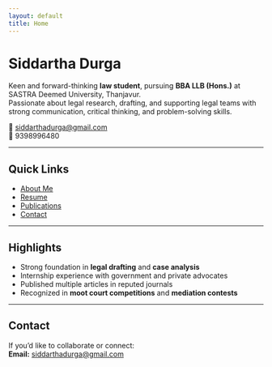 ```yaml
---
layout: default
title: Home
---
```


# Siddartha Durga

Keen and forward-thinking **law student**, pursuing **BBA LLB (Hons.)** at SASTRA Deemed University, Thanjavur.  
Passionate about legal research, drafting, and supporting legal teams with strong communication, critical thinking, and problem-solving skills.

📧 [siddarthadurga@gmail.com](mailto:siddarthadurga@gmail.com)  
📱 9398996480  

---

## Quick Links
- [About Me](about.md)
- [Resume](resume.md)
- [Publications](publications.md)
- [Contact](#contact)

---

## Highlights
- Strong foundation in **legal drafting** and **case analysis**  
- Internship experience with government and private advocates  
- Published multiple articles in reputed journals  
- Recognized in **moot court competitions** and **mediation contests**

---

## Contact
If you’d like to collaborate or connect:  
**Email:** [siddarthadurga@gmail.com](mailto:siddarthadurga@gmail.com)  
